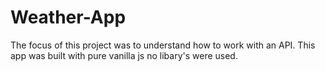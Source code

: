 # Weather-App
The focus of this project was to understand how to work with an API. 
This app was built with pure vanilla js no libary's were used.
